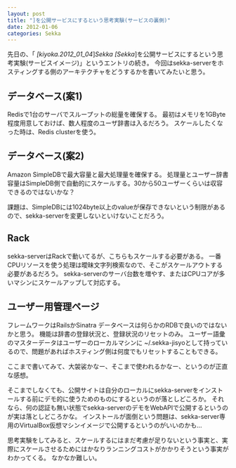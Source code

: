 ```yaml
---
layout: post
title: "]を公開サービスにするという思考実験(サービスの裏側)"
date: 2012-01-06
categories: Sekka
---
```


先日の、「 *[kiyoka.2012_01_04*]*Sekka* *[Sekka*]を公開サービスにするという思考実験(サービスイメージ)」というエントリの続き。
今回はsekka-serverをホスティングする側のアーキテクチャをどうするかを書いてみたいと思う。

## データベース(案1)
Redisで1台のサーバでスループットの総量を確保する。
最初はメモリを1GByte程度用意しておけば、数人程度のユーザ辞書は入るだろう。
スケールしたくなった時は、Redis clusterを使う。

## データベース(案2)
Amazon SimpleDBで最大容量と最大処理量を確保する。
処理量とユーザー辞書容量はSimpleDB側で自動的にスケールする。30から50ユーザーくらいは収容できるのではないかな？

課題は、SimpleDBには1024byte以上のvalueが保存できないという制限があるので、sekka-serverを変更しないといけないことだろう。

## Rack
sekka-serverはRackで動いてるが、こちらもスケールする必要がある。
一番CPUリソースを使う処理は曖昧文字列検索なので、そこがスケールアウトする必要があるだろう。
sekka-serverのサーバ台数を増やす、またはCPUコアが多いマシンにスケールアップして対応する。

## ユーザー用管理ページ
フレームワークはRailsかSinatra データベースは何らかのRDBで良いのではないかと思う。
機能は辞書の登録状況と、登録状況のリセットのみ。
ユーザー語彙のマスターデータはユーザーのローカルマシンに ~/.sekka-jisyoとして持っているので、問題があればホスティング側は何度でもリセットすることもできる。

ここまで書いてみて、大袈裟かなー、そこまで使われるかなー、というのが正直な感想。

そこまでしなくても、公開サイトは自分のローカルにsekka-serverをインストールする前にデモ的に使うためのものにするというのが落としどころか。
それなら、何の認証も無い状態でsekka-serverのデモをWebAPIで公開するというのが実は落としどころかな。
インストールが面倒という問題は、sekka-server専用のVirtualBox仮想マシンイメージで公開するというのがいいのかも…

思考実験をしてみると、スケールするにはまだ考慮が足りないという事実と、実際にスケールさせるためにはかなりランニングコストがかかりそうという事実がわかってくる。
なかなか難しい。
